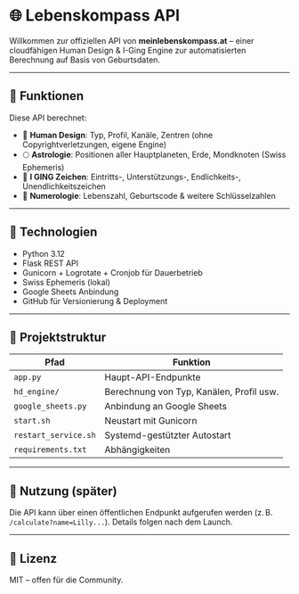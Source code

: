 # 🌐 Lebenskompass API

Willkommen zur offiziellen API von **meinlebenskompass.at** – einer cloudfähigen Human Design & I-Ging Engine zur automatisierten Berechnung auf Basis von Geburtsdaten.

---

## 🧭 Funktionen

Diese API berechnet:
- 🧬 **Human Design**: Typ, Profil, Kanäle, Zentren (ohne Copyrightverletzungen, eigene Engine)
- 🌕 **Astrologie**: Positionen aller Hauptplaneten, Erde, Mondknoten (Swiss Ephemeris)
- 📿 **I GING Zeichen**: Eintritts-, Unterstützungs-, Endlichkeits-, Unendlichkeitszeichen
- 🔢 **Numerologie**: Lebenszahl, Geburtscode & weitere Schlüsselzahlen

---

## 🔧 Technologien

- Python 3.12
- Flask REST API
- Gunicorn + Logrotate + Cronjob für Dauerbetrieb
- Swiss Ephemeris (lokal)
- Google Sheets Anbindung
- GitHub für Versionierung & Deployment

---

## 📁 Projektstruktur

| Pfad                  | Funktion                                 |
|-----------------------|------------------------------------------|
| `app.py`              | Haupt-API-Endpunkte                      |
| `hd_engine/`          | Berechnung von Typ, Kanälen, Profil usw.|
| `google_sheets.py`    | Anbindung an Google Sheets               |
| `start.sh`            | Neustart mit Gunicorn                   |
| `restart_service.sh`  | Systemd-gestützter Autostart             |
| `requirements.txt`    | Abhängigkeiten                           |

---

## 🚀 Nutzung (später)

Die API kann über einen öffentlichen Endpunkt aufgerufen werden (z. B. `/calculate?name=Lilly...`). Details folgen nach dem Launch.

---

## 📜 Lizenz

MIT – offen für die Community.
